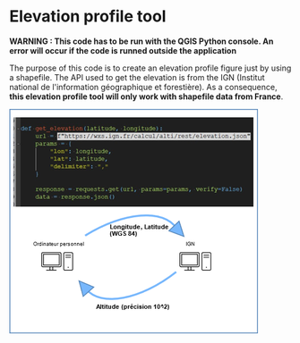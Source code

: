 # Elevation profile tool

**WARNING : This code has to be run with the QGIS Python console. An error will occur if the code is runned outside the application**

The purpose of this code is to create an elevation profile figure just by using a shapefile. 
The API used to get the elevation is from the IGN (Institut national de l'information géographique et forestière).
As a consequence, **this elevation profile tool will only work with shapefile data from France**.

![alt text](https://github.com/Noe1414/PyQGIS-Elevation-profile-tool/blob/main/Images/API_IGN.png)


